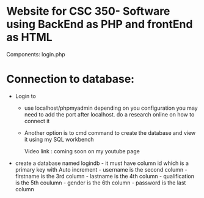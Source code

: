 # Website for CSC 350- Software using BackEnd as PHP and frontEnd as HTML
Components: 
     login.php
# Connection to database:

   * Login to 
     -  use localhost/phpmyadmin 
      depending on you configuration you may need to add the port after localhost.
      do a research online on how to connect it 
      
     - Another option is to cmd command to create the database and view it using my SQL workbench 

       Video link : coming soon on my youtube page 

   * create a database named logindb
    - it must have column id which is a primary key with Auto increment
    - username is the second column 
    - firstname is the 3rd column 
    - lastname is the 4th column 
    - qualification is the 5th coulumn
    - gender is the 6th column 
    - password is the last column 
